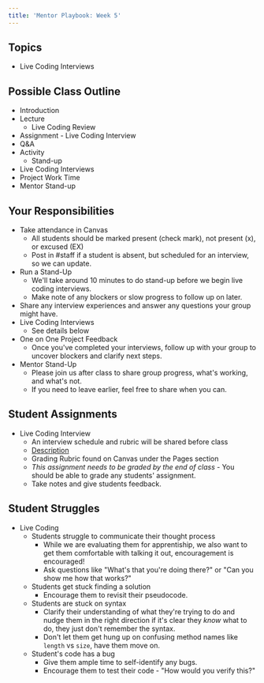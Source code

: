 ```yaml
---
title: 'Mentor Playbook: Week 5'
---
```


## Topics
* Live Coding Interviews

## Possible Class Outline
* Introduction
* Lecture
    * Live Coding Review
* Assignment - Live Coding Interview
* Q&A
* Activity
    * Stand-up
* Live Coding Interviews
* Project Work Time
* Mentor Stand-up

## Your Responsibilities
* Take attendance in Canvas
    * All students should be marked present (check mark), not present (x), or excused (EX)
    * Post in #staff if a student is absent, but scheduled for an interview, so we can update.
* Run a Stand-Up
    * We'll take around 10 minutes to do stand-up before we begin live coding interviews.
    * Make note of any blockers or slow progress to follow up on later.
* Share any interview experiences and answer any questions your group might have.
* Live Coding Interviews
    * See details below
* One on One Project Feedback
    * Once you've completed your interviews, follow up with your group to uncover blockers and clarify next steps.
* Mentor Stand-Up
    * Please join us after class to share group progress, what's working, and what's not.
    * If you need to leave earlier, feel free to share when you can.

## Student Assignments
* Live Coding Interview
    * An interview schedule and rubric will be shared before class
    * [Description](../../../assignments/live-coding)
    * Grading Rubric found on Canvas under the Pages section
    * *This assignment needs to be graded by the end of class* - You should be able to grade any students' assignment.
    * Take notes and give students feedback.

## Student Struggles
* Live Coding
    * Students struggle to communicate their thought process
        * While we are evaluating them for apprentiship, we also want to get them comfortable with talking it out, encouragement is encouraged!
        * Ask questions like "What's that you're doing there?" or "Can you show me how that works?"
    * Students get stuck finding a solution
        * Encourage them to revisit their pseudocode.
    * Students are stuck on syntax
        * Clarify their understanding of what they're trying to do and nudge them in the right direction if it's clear they _know_ what to do, they just don't remember the syntax.
        * Don't let them get hung up on confusing method names like `length` vs `size`, have them move on.
    * Student's code has a bug
        * Give them ample time to self-identify any bugs.
        * Encourage them to test their code - "How would you verify this?"
